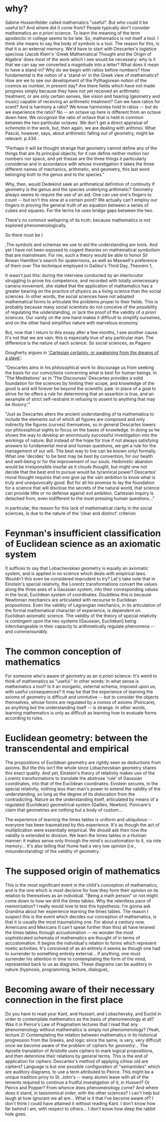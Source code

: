 # why?
Sabine Hossenfelder called mathematics "useful".
But who could it be useful to?
And where did it come from?
People typically don't consider mathematics an *a priori* science.
To learn the meaning of the term apodeictic in college seems to be late.
So, mathematics is not itself a tool.
I think she means to say the body of symbols is a tool.
The reason for this, is that it is an external memory.
We'd have to start with Descartes's logistice speciosa (Jacob Klein's 'Greek Mathematical Thought and the Origin of Algebra' does most of the work which I see would be necessary: why is it that we can say we converted a magnitude into a letter? What does it mean to have a stand-in? Why do we begin with ratios before numbers? How fundamental is the notion of a 'stand-in' in the Greek view of mathematics? How are we to see our development of the Pythagorean notion of the cosmos as number, in present day? Are there fields which have not made progress simply because they have not yet received an arithmetic treatment, or are only certain senses, like vision and hearing (geometry and music) capable of receiving an arithmetic treatment? Can we have ratios for scent? And is harmony a ratio? We know harmonies hold in ratios -- but do we experience the ratio? No -- an octave up here is different from an octave down here. We *recognize* the ratio of octave that is held in common between the two particular octaves. We don't get a direct appraisal of *schemata* in the work, but, then again, we are dealing with arithmoi. What Pascal, however, says, about arithmetic falling out of geometry, might be relevant. p.434 : 

"Perhaps it will be thought strange that geometry cannot define any of the things that are its principal objects; for it can define neither motion nor numbers nor space, and yet thesse are the three things it particularly considerse and in acoordance with whose investigation it takes the three different names of mechanics, arithmetic, and geometry, this last word belonging both to the genus and to the species."

Why, then, would Dedekind seek an arithmetical definition of continuity if geometry is the genus and the species underlying arithmetic? Geometry always seems to require the use of an aid. One can use one's fingers to count -- but isn't this slow at a certain point? We actually can't employ our fingers in proving the general truth of an equation between a series of cubes and squares. For the terms he uses bridge gaps between the two. 

There's no common wellspring of its truth, because mathematics is not explored phenomenologically.

So there must be )

,The symbols and schemas we use to aid the understanding are tools.
And yet I have not been exposed to cogent theories on mathematical symbolism that are mainstream.
For me, such a theory would be able to honor Sir Rowan Hamilton's search for quaternions, as well as Maxwell's preference of them over 
The technique employed in Galileo's Third Day, Theorem 1, 



It wasn't just this: during the interview conducted by an interlocutor struggling to prove his competence, and recorded with totally unnecessary camera movement, she stated that the application of mathematics has a greater bearing on the practice of physics as a living science than the social sciences. In other words, the social sciences have not adopted mathematical forms to articulate the problems proper to their fields. This is probably because many social scientists do not conceive of the possibility of regulating the understanding, or lack the proof of the validity of *a priori* sciences. Our vanity on the one hand makes it difficult to simplify ourselves, and on the other hand simplifies nature with marvelous economy. 

But, now that I return to this essay after a few months, I see another cause.
It's not that we are vain; this is especially true of any particular man.
The difference is the nature of each science.
So social sciences, as Pagano 

Dougherty argues in ['Cartesian certainty, or awakening from the dreams of a slave'](https://s3.us-east-1.amazonaws.com/sjcdigitalarchives/original/8b651a21d35fe61381a296383111e927.pdf):

"Descartes aims in his philosophical work to discourage us from seeking the basis for our convictions concerning what is best for human beings. In 'The Meditations' as in 'The Discourses' Descartes provides a solid foundation for the sciences by limiting their scope, and knowledge of the good is and will forever be beyond the scientific pale. In place of a goal to strive for he offers a rule for determining that an assertion is true, and an aexample of strict self-restraint in refusing to assent to anything that may be illusory.'"


"Just as Descartes alters the ancient understanding of ta mathematica to include the elements out of which all figures are composed and only indirectly the figures (curves) themselves, so in general Descartes lowers our philosophical sights to focus on the bases of knowledge. In doing so he shows the way to develop an enormously successful investigation into the workings of nature. But instead of the hope for true if not always satisfying answers to fundamental moral and human questions, we get a rule for the management of our will. The best way to live can be known onlyl formally. What one 'decides' to be best may be best by convention, for our health and well-being or for the improvement of our souls. Hedonistic abandon would be irresponsible insofar as it clouds thought, but might one not decide that the best end to pursue would be tyrannical power? Descartes' moral thought requires that one give up the vain ambition to know what is truly and unequivocally good. But for all his promise to lay the foundation for a science that will disclose the secrets of the natural world, that science can provide little or no defense against evil ambition. Cartesian inquiry is detached from, even indifferent to the most pressing human questions..."

in particular, the reason for this lack of mathematical clarity in the social sciences, is due to the nature of the 'clear and distinct' criterion 

# Feynman's insufficient classification of Euclidean science as an axiomatic system

It suffices to say that Lobachevskian geometry is equally an axiomatic system, and is applied in no science which deals with empirical laws. Wouldn't this even be considered imprudent to try? Let's take note that in Einstein's special relativity, the Lorentz transformations convert the values along the three axes of a Gaussian system, into their corresponding values in the local, Euclidean system of coordinates. Doubtless this is because Newtonian mechanics are articulated with recourse to Euclidean propositions. Even the validity of Lagrangian mechanics, in its articulation of the formal mathematical character of experience, is dependent on Euclidean axiomatic science. The validity of the theory of special relativity is contingent upon the two systems [Gaussian, Euclidean] being interchangeable in their capacity to arithmetically regulate phenomena -- and *commensurably*. 

# The common conception of mathematics

For someone who's aware of geometry as an *a priori* science: It's weird to think of mathematics as "useful." In other words: In what sense is mathematics a tool? Is it an inorganic, external schema, imposed upon us, with useful consequences? It may be that the experience of learning the axioms of geometry is difficult and unintutive -- but to consider the objects themselves, whose forms are regulated by a nomos of axioms (Poincare), as anything but the understanding itself -- is strange. In other words, learning mathematics is only as difficult as learning how to evaluate forms according to rules. 

# Euclidean geometry: between the transcendental and empirical

The propositions of Euclidean geometry are rightly seen as deductions from axioms. But the this isn't the whole since Lobachevskian geometry shares this exact quality. And yet, Einstein's theory of relativity makes use of the Lorentz transformations to translate the abstruse 'rule' of Gaussian coordinates, into that of the Euclidean coordinates. Einstein secures, in the special relativity, nothing less than man's power to extend the validity of the understanding, so long as the degree of its dislocation from the contradicting. Nature as the understanding itself, articulated by means of a regulated (Euclidean) geometrical system (Galileo, Newton). Poincare's claim that geometries are nothing but a body of custom...


The experience of learning the times tables is uniform and ubiquitous -- everyone has been traumatized by this experience. It's as though the act of multiplication were essentially empirical. We should ask then how the validity is extended to division. We learn the times tables in a Humian manner: it makes sense only through the mind's accustomation to it, via rote memory... It's also telling that Hume had a very low opinion (i.e., misunderstanding) of the validity of geometry. 

# The supposed origin of mathematics

This is the most significant event in the child's conception of mathematics, and is the one which is most decisive for how they form their opinion on its relation to themselves as an individual. "Being a math person" or not might come down to how we drill the times tables. Why the relentless pace of memorization? I really would love to test this hypothesis: I'm gonna ask Grandma about her experience learning the times tables. The reason I suspect this is the event which decides our conception of mathematics, is that it is usually the most traumatizing one. For about a century now, Americans and Mexicans (I can't speak further than this) all have leraned the times tables through accustomation -- no wonder the most sophisticated schemata of mathematics are thought of in terms of accustomation. It begins the individual's relation to forms which represent noetic activities. It's conceived of as an entirely it seems as though one had to surrender to something entirely external... if anything, one must surrender his attention in time to contemplating the form of the mind, represented back to us as diagrams. These diagrams can be auditory in nature (hypnosis, programming, lecture, dialogue), 

# Becoming aware of their necessary connection in the first place

Do you have to read your Kant, and Husserl, and Lobachevsky, and Euclid in order to contemplate mathematics as the basis of phenomenology at all? Was it in Peirce's Law of Pragmatism lectures that I read that any phenomenology without mathematics is simply not phenomenology? (Yeah, lecture 2) Contemplating the relation between mathematics in its historical progression from the Greeks, and logic since the same, is very, very difficult once we become aware of the problem of ciphers for *geometry*... The Apostle translation of Aristotle uses ciphers to mark logical propositions, and then determine their relations by general terms. This is the end of application for ciphers:  Descartes's method of applying ciHow old are ciphers? Language is but one possible configuration of "semantides" which are auditory diagrams, to use a term attributed to Peirce. This might be a unique tradition privy to St. John's -- many alumni leave with all of the lements required to continue a fruitful investigation of it, in Husserl? Or Peirce and Popper? From whence does phenomenology come? And where does it stand, in taxonomical order, with the other sciences? I can't help but laugh at how ignorant we all are... What is it that I've become aware of? I don't think I could have attained it without reading Kant. I don't know how far behind I am, with respect to others... I don't know how deep the rabbit hole goes. 
